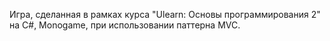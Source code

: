 Игра, сделанная в рамках курса "Ulearn: Основы программирования 2" на C#, Monogame, при использовании паттерна MVC.
